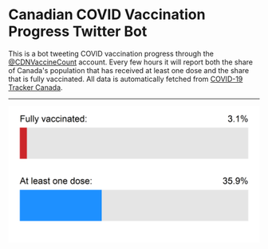 # Canadian COVID Vaccination Progress Twitter Bot

This is a bot tweeting COVID vaccination progress through the [@CDNVaccineCount](https://twitter.com/CDNVaccineCount) account. Every few hours it will report both the share of Canada's population that has received at least one dose and the share that is fully vaccinated. All data is automatically fetched from [COVID-19 Tracker Canada](https://covid19tracker.ca/vaccinationtracker.html).

---

![](progress.png)
